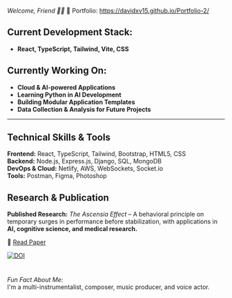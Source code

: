 *Welcome, Friend 👋🏼*  🚀 Portfolio: https://davidxv15.github.io/Portfolio-2/

## **Current Development Stack:**
- **React, TypeScript, Tailwind, Vite, CSS**

## **Currently Working On:**
- **Cloud & AI-powered Applications**  
- **Learning Python in AI Development**
- **Building Modular Application Templates**  
- **Data Collection & Analysis for Future Projects**  

---
## **Technical Skills & Tools**  
**Frontend:** React, TypeScript, Tailwind, Bootstrap, HTML5, CSS  
**Backend:** Node.js, Express.js, Django, SQL, MongoDB  
**DevOps & Cloud:** Netlify, AWS, WebSockets, Socket.io  
**Tools:** Postman, Figma, Photoshop  
## **Research & Publication**  
**Published Research:** *The Ascensia Effect* – A behavioral principle on temporary surges in performance before stabilization, with applications in **AI, cognitive science, and medical research.**

📄 [Read Paper](https://doi.org/10.5281/zenodo.14920556)  

[![DOI](https://zenodo.org/badge/DOI/10.5281/zenodo.14920556.svg)](https://doi.org/10.5281/zenodo.14920556)  
# 
 *Fun Fact About Me:*  
I'm a multi-instrumentalist, composer, music producer, and voice actor.
